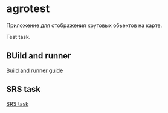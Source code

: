 # agrotest  

Приложение для отображения круговых обьектов на карте.  

Test task.  

## BUild and runner  

[Build and runner guide](https://)  

## SRS task    

[SRS task](https://)  

